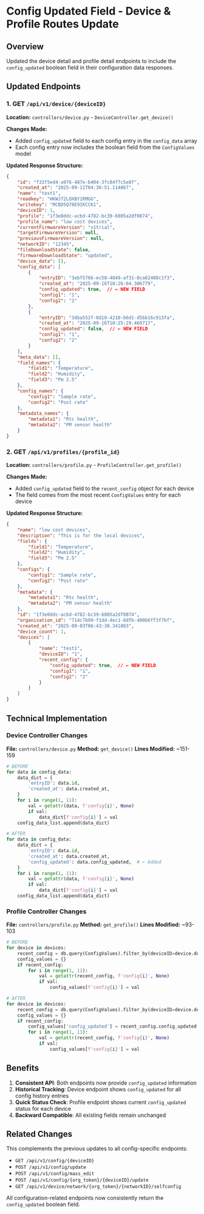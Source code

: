 # Config Updated Field - Device & Profile Routes Update

## Overview
Updated the device detail and profile detail endpoints to include the `config_updated` boolean field in their configuration data responses.

## Updated Endpoints

### 1. GET `/api/v1/device/{deviceID}`
**Location:** `controllers/device.py` - `DeviceController.get_device()`

**Changes Made:**
- Added `config_updated` field to each config entry in the `config_data` array
- Each config entry now includes the boolean field from the `ConfigValues` model

**Updated Response Structure:**
```json
{
    "id": "f33f5ed4-a976-487e-b404-3fc84f7c5e8f",
    "created_at": "2025-09-11T04:36:51.114867",
    "name": "test1",
    "readkey": "HKWJ72LOXBY1RMGG",
    "writekey": "MCBD5Q78E9IKCCK1",
    "deviceID": 1,
    "profile": "1f3e0ddc-acbd-4782-bc39-6805a2df0874",
    "profile_name": "low cost devices",
    "currentFirmwareVersion": "v1trial",
    "targetFirmwareVersion": null,
    "previousFirmwareVersion": null,
    "networkID": "12345",
    "fileDownloadState": false,
    "firmwareDownloadState": "updated",
    "device_data": [],
    "config_data": [
        {
            "entryID": "3ebf5766-ec58-4049-af31-0ca62408c1f3",
            "created_at": "2025-09-16T10:26:04.306779",
            "config_updated": true,  // ← NEW FIELD
            "config1": "1",
            "config2": "2"
        },
        {
            "entryID": "3dba552f-0d10-4210-b6d1-d5bb16c913fa", 
            "created_at": "2025-09-16T10:25:29.469717",
            "config_updated": false,  // ← NEW FIELD
            "config1": "1",
            "config2": "2"
        }
    ],
    "meta_data": [],
    "field_names": {
        "field1": "Temperature",
        "field2": "Humidity", 
        "field3": "Pm 2.5"
    },
    "config_names": {
        "config1": "Sample rate",
        "config2": "Post rate"
    },
    "metadata_names": {
        "metadata1": "Rtc health",
        "metadata2": "PM sensor health"
    }
}
```

### 2. GET `/api/v1/profiles/{profile_id}`
**Location:** `controllers/profile.py` - `ProfileController.get_profile()`

**Changes Made:**
- Added `config_updated` field to the `recent_config` object for each device
- The field comes from the most recent `ConfigValues` entry for each device

**Updated Response Structure:**
```json
{
    "name": "low cost devices",
    "description": "This is for the local devices",
    "fields": {
        "field1": "Temperature",
        "field2": "Humidity",
        "field3": "Pm 2.5"
    },
    "configs": {
        "config1": "Sample rate",
        "config2": "Post rate"
    },
    "metadata": {
        "metadata1": "Rtc health",
        "metadata2": "PM sensor health"
    },
    "id": "1f3e0ddc-acbd-4782-bc39-6805a2df0874",
    "organisation_id": "714c7b99-f1dd-4ec1-8dfb-400b6ff3f7bf",
    "created_at": "2025-09-03T06:43:30.341083", 
    "device_count": 1,
    "devices": [
        {
            "name": "test1",
            "deviceID": "1",
            "recent_config": {
                "config_updated": true,  // ← NEW FIELD
                "config1": "1",
                "config2": "2"
            }
        }
    ]
}
```

## Technical Implementation

### Device Controller Changes
**File:** `controllers/device.py`
**Method:** `get_device()`
**Lines Modified:** ~151-159

```python
# BEFORE
for data in config_data:
    data_dict = {
        'entryID': data.id,
        'created_at': data.created_at,
    }
    for i in range(1, 11):
        val = getattr(data, f'config{i}', None)
        if val:
            data_dict[f'config{i}'] = val
    config_data_list.append(data_dict)

# AFTER
for data in config_data:
    data_dict = {
        'entryID': data.id,
        'created_at': data.created_at,
        'config_updated': data.config_updated,  # ← Added
    }
    for i in range(1, 11):
        val = getattr(data, f'config{i}', None)
        if val:
            data_dict[f'config{i}'] = val
    config_data_list.append(data_dict)
```

### Profile Controller Changes  
**File:** `controllers/profile.py`
**Method:** `get_profile()`
**Lines Modified:** ~93-103

```python
# BEFORE
for device in devices:
    recent_config = db.query(ConfigValues).filter_by(deviceID=device.deviceID).order_by(ConfigValues.created_at.desc()).first()
    config_values = {}
    if recent_config:
        for i in range(1, 11):
            val = getattr(recent_config, f'config{i}', None)
            if val:
                config_values[f'config{i}'] = val

# AFTER  
for device in devices:
    recent_config = db.query(ConfigValues).filter_by(deviceID=device.deviceID).order_by(ConfigValues.created_at.desc()).first()
    config_values = {}
    if recent_config:
        config_values['config_updated'] = recent_config.config_updated  # ← Added
        for i in range(1, 11):
            val = getattr(recent_config, f'config{i}', None)
            if val:
                config_values[f'config{i}'] = val
```

## Benefits

1. **Consistent API**: Both endpoints now provide `config_updated` information
2. **Historical Tracking**: Device endpoint shows `config_updated` for all config history entries
3. **Quick Status Check**: Profile endpoint shows current `config_updated` status for each device
4. **Backward Compatible**: All existing fields remain unchanged

## Related Changes

This complements the previous updates to all config-specific endpoints:
- `GET /api/v1/config/{deviceID}`
- `POST /api/v1/config/update` 
- `POST /api/v1/config/mass_edit`
- `POST /api/v1/config/{org_token}/{deviceID}/update`
- `GET /api/v1/device/network/{org_token}/{networkID}/selfconfig`

All configuration-related endpoints now consistently return the `config_updated` boolean field.